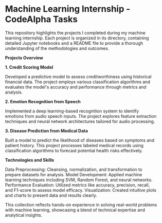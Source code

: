 # Machine Learning Internship - CodeAlpha Tasks
This repository highlights the projects I completed during my machine learning internship. Each project is organized in its directory, containing detailed Jupyter notebooks and a README file to provide a thorough understanding of the methodologies and outcomes.


**Projects Overview**


**1. Credit Scoring Model**

Developed a predictive model to assess creditworthiness using historical financial data. The project employs various classification algorithms and evaluates the model's accuracy and performance through metrics and analysis.


**2. Emotion Recognition from Speech**

Implemented a deep learning-based recognition system to identify emotions from audio speech inputs. The project explores feature extraction techniques and neural network architectures tailored for audio processing.


**3. Disease Prediction from Medical Data**

Built a model to predict the likelihood of diseases based on symptoms and patient history. This project processes labeled medical records using classification algorithms to forecast potential health risks effectively.


**Technologies and Skills**

Data Preprocessing: Cleansing, normalization, and transformation to prepare datasets for analysis.
Model Development: Applied machine learning techniques including SVM, Random Forest, and neural networks.
Performance Evaluation: Utilized metrics like accuracy, precision, recall, and F1-score to assess model efficacy.
Visualization: Created intuitive plots and charts to present data and results clearly.



This collection reflects hands-on experience in solving real-world problems with machine learning, showcasing a blend of technical expertise and analytical insights.
